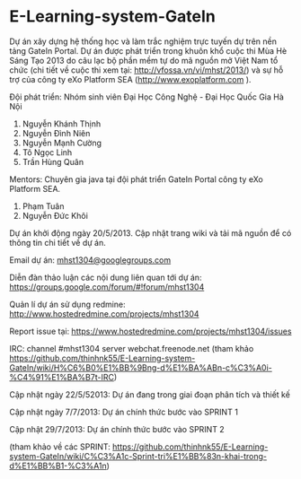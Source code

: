 E-Learning-system-GateIn
========================

Dự án xây dựng hệ thống học và làm trắc nghiệm trực tuyến dự trên nền tảng GateIn Portal. Dự án được phát triển trong 
khuôn khổ cuộc thi Mùa Hè Sáng Tạo 2013 do câu lạc bộ phần mềm tự do mã nguồn mở Việt Nam tổ chức (chi tiết về cuộc
thi xem tại: http://vfossa.vn/vi/mhst/2013/) và sự hỗ trợ của công ty eXo Platform SEA (http://www.exoplatform.com ).

Đội phát triển: Nhóm sinh viên Đại Học Công Nghệ - Đại Học Quốc Gia Hà Nội

1. Nguyễn Khánh Thịnh
2. Nguyễn Đình Niên
3. Nguyễn Mạnh Cường
4. Tô Ngọc Linh
5. Trần Hùng Quân

Mentors: Chuyên gia java tại đội phát triển GateIn Portal công ty eXo Platform SEA.

1. Phạm Tuân
2. Nguyễn Đức Khôi

Dự án khởi động ngày 20/5/2013. Cập nhật trang wiki và tải mã nguồn để có thông tin chi tiết về dự án.

Email dự án: mhst1304@googlegroups.com

Diễn đàn thảo luận các nội dung liên quan tới dự án:  https://groups.google.com/forum/#!forum/mhst1304

Quản lí dự án sử dụng redmine: http://www.hostedredmine.com/projects/mhst1304

Report issue tại: https://www.hostedredmine.com/projects/mhst1304/issues

IRC: channel #mhst1304 server webchat.freenode.net (tham khảo https://github.com/thinhnk55/E-Learning-system-GateIn/wiki/H%C6%B0%E1%BB%9Bng-d%E1%BA%ABn-c%C3%A0i-%C4%91%E1%BA%B7t-IRC)

Cập nhật ngày 22/5/52013: Dự án đang trong giai đoạn phân tích và thiết kế

Cập nhật ngày 7/7/2013: Dự án chính thức bước vào SPRINT 1

Cập nhật 29/7/2013: Dự án chính thức bước vào SPRINT 2

(tham khảo về các SPRINT: https://github.com/thinhnk55/E-Learning-system-GateIn/wiki/C%C3%A1c-Sprint-tri%E1%BB%83n-khai-trong-d%E1%BB%B1-%C3%A1n)






